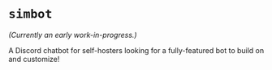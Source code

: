 # `simbot`

*(Currently an early work-in-progress.)*

A Discord chatbot for self-hosters looking for a fully-featured bot to build on and customize!
